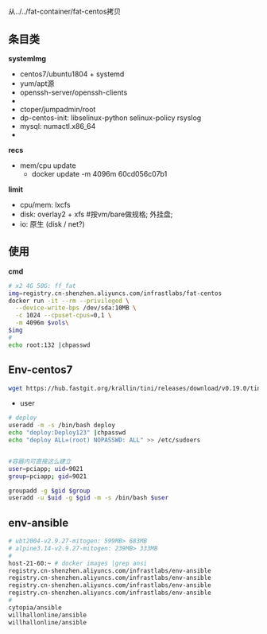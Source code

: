 # 

从../../fat-container/fat-centos拷贝

## 条目类

**systemImg**

- centos7/ubuntu1804 + systemd
- yum/apt源
- openssh-server/openssh-clients
- 
- ctoper/jumpadmin/root
- dp-centos-init: libselinux-python selinux-policy rsyslog 
- mysql: numactl.x86_64
- 

**recs**

- mem/cpu update
  - docker update -m 4096m 60cd056c07b1

**limit**

- cpu/mem: lxcfs
- disk: overlay2 + xfs #按vm/bare做规格; 外挂盘;
- io: 原生 (disk / net?)

## 使用

**cmd**

```bash
# x2 4G 50G: ff_fat
img=registry.cn-shenzhen.aliyuncs.com/infrastlabs/fat-centos
docker run -it --rm --privileged \
  --device-write-bps /dev/sda:10MB \
  -c 1024 --cpuset-cpus=0,1 \
  -m 4096m $vols\
$img
# 
echo root:132 |chpasswd 
```

## Env-centos7

```bash
wget https://hub.fastgit.org/krallin/tini/releases/download/v0.19.0/tini-amd64 
```

- user

```bash
# deploy
useradd -m -s /bin/bash deploy
echo "deploy:Deploy123" |chpasswd 
echo "deploy ALL=(root) NOPASSWD: ALL" >> /etc/sudoers


#容器内可直接这么建立
user=pciapp; uid=9021
group=pciapp; gid=9021

groupadd -g $gid $group
useradd -u $uid -g $gid -m -s /bin/bash $user
```

## env-ansible

```bash
# ubt2004-v2.9.27-mitogen: 599MB> 683MB
# alpine3.14-v2.9.27-mitogen: 239MB> 333MB
# 
host-21-60:~ # docker images |grep ansi
registry.cn-shenzhen.aliyuncs.com/infrastlabs/env-ansible                    ubt2004-v2.9.27-mitogen                         766b12e136f7        54 seconds ago      683MB
registry.cn-shenzhen.aliyuncs.com/infrastlabs/env-ansible                    alpine3.14-v2.9.27-mitogen                      a348e450b179        5 hours ago         333MB
registry.cn-shenzhen.aliyuncs.com/infrastlabs/env-ansible                    alpine3.8-v2.6.20                               5ed978dd5e53        6 hours ago         264MB
registry.cn-shenzhen.aliyuncs.com/infrastlabs/env-ansible                    alpine3.7-v2.4.6                                cafcd07b252d        7 hours ago         153MB
# 
cytopia/ansible                                                              2.8                                             9c594d45530d        12 hours ago        187MB
willhallonline/ansible                                                       2.9-alpine-3.14                                 782a333a02e9        3 months ago        239MB
willhallonline/ansible                                                       2.9-ubuntu-20.04                                8720119d6c50        5 months ago        599MB
```